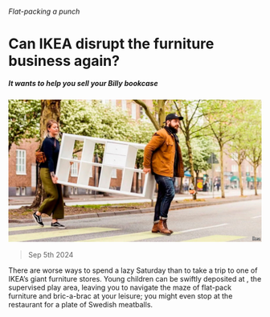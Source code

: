 ###### Flat-packing a punch

# Can IKEA disrupt the furniture business again? 

##### It wants to help you sell your Billy bookcase 

![image](images/20240907_WBP501.jpg) 

> Sep 5th 2024 

There are worse ways to spend a lazy Saturday than to take a trip to one of IKEA’s giant furniture stores. Young children can be swiftly deposited at , the supervised play area, leaving you to navigate the maze of flat-pack furniture and bric-a-brac at your leisure; you might even stop at the restaurant for a plate of Swedish meatballs. 

